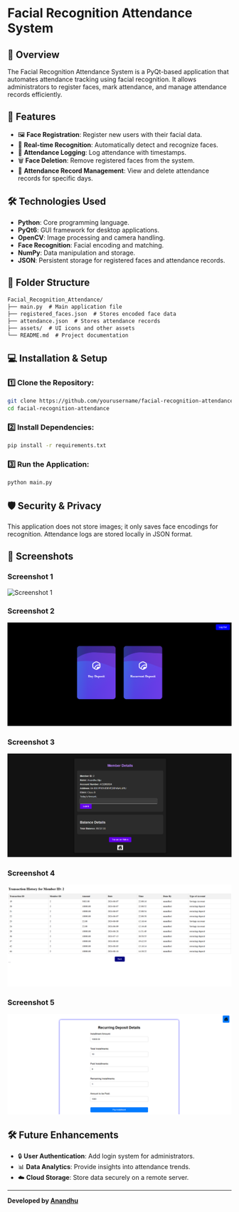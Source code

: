 # Facial Recognition Attendance System

## 📌 Overview
The Facial Recognition Attendance System is a PyQt-based application that automates attendance tracking using facial recognition. It allows administrators to register faces, mark attendance, and manage attendance records efficiently.

## 🚀 Features
- 🖼️ **Face Registration**: Register new users with their facial data.
- 📸 **Real-time Recognition**: Automatically detect and recognize faces.
- 📝 **Attendance Logging**: Log attendance with timestamps.
- 🗑️ **Face Deletion**: Remove registered faces from the system.
- 📅 **Attendance Record Management**: View and delete attendance records for specific days.

## 🛠️ Technologies Used
- **Python**: Core programming language.
- **PyQt6**: GUI framework for desktop applications.
- **OpenCV**: Image processing and camera handling.
- **Face Recognition**: Facial encoding and matching.
- **NumPy**: Data manipulation and storage.
- **JSON**: Persistent storage for registered faces and attendance records.

## 📂 Folder Structure
```
Facial_Recognition_Attendance/
├── main.py  # Main application file
├── registered_faces.json  # Stores encoded face data
├── attendance.json  # Stores attendance records
├── assets/  # UI icons and other assets
└── README.md  # Project documentation
```

## 💻 Installation & Setup
### 1️⃣ Clone the Repository:
```sh
git clone https://github.com/yourusername/facial-recognition-attendance.git
cd facial-recognition-attendance
```

### 2️⃣ Install Dependencies:
```sh
pip install -r requirements.txt
```

### 3️⃣ Run the Application:
```sh
python main.py
```

## 🛡️ Security & Privacy
This application does not store images; it only saves face encodings for recognition. Attendance logs are stored locally in JSON format.

## 📸 Screenshots

### Screenshot 1
![Screenshot 1](https://github.com/anandhu2311c/facial_recoginsation_attendance_system/blob/main/assests/assets/1.png)

### Screenshot 2
![Screenshot 2](https://github.com/anandhu081142/Bill-Collection-Module/blob/main/assests/2%20bill.png)

### Screenshot 3
![Screenshot 3](https://github.com/anandhu081142/Bill-Collection-Module/blob/main/assests/3%20bill.png)

### Screenshot 4
![Screenshot 4](https://github.com/anandhu081142/Bill-Collection-Module/blob/main/assests/4%20bill.png)

### Screenshot 5
![Screenshot 5](https://github.com/anandhu081142/Bill-Collection-Module/blob/main/assests/5%20bill.png)


## 🛠️ Future Enhancements
- 🔒 **User Authentication**: Add login system for administrators.
- 📊 **Data Analytics**: Provide insights into attendance trends.
- ☁️ **Cloud Storage**: Store data securely on a remote server.


---
**Developed by [Anandhu](https://github.com/anandhu2311c)**

